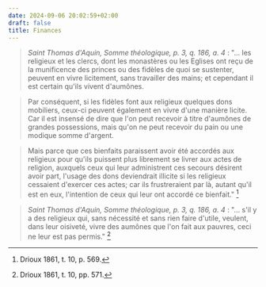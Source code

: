 ```yaml
---
date: 2024-09-06 20:02:59+02:00
draft: false
title: Finances
---
```





> *Saint Thomas d'Aquin, Somme théologique, p. 3, q. 186, a. 4* : "... les religieux et les clercs, dont les monastères ou les Eglises ont reçu de la munificence des princes ou des fidèles de quoi se sustenter, peuvent en vivre licitement, sans travailler des mains; et cependant il est certain qu'ils vivent d'aumônes. 

> Par conséquent, si les fidèles font aux religieux quelques dons mobiliers, ceux-ci peuvent également en vivre d'une manière licite. Car il est insensé de dire que l'on peut recevoir à titre d'aumônes de grandes possessions, mais qu'on ne peut recevoir du pain ou une modique somme d'argent.

> Mais parce que ces bienfaits paraissent avoir été accordés aux religieux pour qu'ils puissent plus librement se livrer aux actes de religion, auxquels ceux qui leur administrent ces secours désirent avoir part, l'usage des dons deviendrait illicite si les religieux cessaient d'exercer ces actes; car ils frustreraient par là, autant qu'il est en eux, l'intention de ceux qui leur ont accordé ce bienfait." [^1]

[^1]: Drioux 1861, t. 10, p. 569.

> *Saint Thomas d'Aquin, Somme théologique, p. 3, q. 186, a. 4* : "... s'il y a des religieux qui, sans nécessité et sans rien faire d'utile, veulent, dans leur oisiveté, vivre des aumônes que l'on fait aux pauvres, ceci ne leur est pas permis." [^2]

[^2]: Drioux 1861, t. 10, pp. 571.

